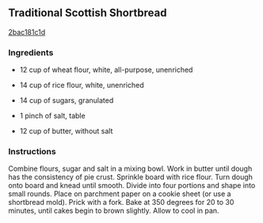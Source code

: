 ## Traditional Scottish Shortbread

[2bac181c1d](http://www.food.com/recipe/traditional-scottish-shortbread-50104)

### Ingredients

 - 12 cup of wheat flour, white, all-purpose, unenriched

 - 14 cup of rice flour, white, unenriched

 - 14 cup of sugars, granulated

 - 1 pinch of salt, table

 - 12 cup of butter, without salt

### Instructions

Combine flours, sugar and salt in a mixing bowl. Work in butter until dough has the consistency of pie crust. Sprinkle board with rice flour. Turn dough onto board and knead until smooth. Divide into four portions and shape into small rounds. Place on parchment paper on a cookie sheet (or use a shortbread mold). Prick with a fork. Bake at 350 degrees for 20 to 30 minutes, until cakes begin to brown slightly. Allow to cool in pan.